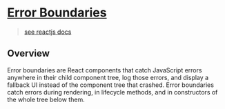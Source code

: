 # [Error Boundaries](#)

> [see reactjs docs](reactjs.org/docs/error-boundaries.html)

## Overview

Error boundaries are React components that catch JavaScript errors anywhere in their child component tree, log those errors, and display a fallback UI instead of the component tree that crashed. Error boundaries catch errors during rendering, in lifecycle methods, and in constructors of the whole tree below them.
